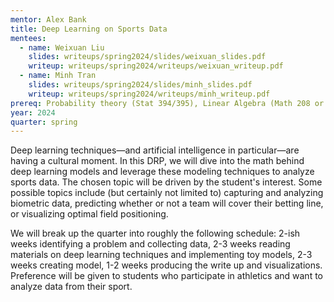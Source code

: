 ```yaml
---
mentor: Alex Bank
title: Deep Learning on Sports Data
mentees:
  - name: Weixuan Liu
    slides: writeups/spring2024/slides/weixuan_slides.pdf
    writeup: writeups/spring2024/writeups/weixuan_writeup.pdf
  - name: Minh Tran
    slides: writeups/spring2024/slides/minh_slides.pdf
    writeup: writeups/spring2024/writeups/minh_writeup.pdf
prereq: Probability theory (Stat 394/395), Linear Algebra (Math 208 or Math 340), advance Python skills (PyTorch experience a big plus)
year: 2024
quarter: spring
---
```

Deep learning techniques—and artificial intelligence in particular—are having a cultural moment. In this DRP, we will dive into the math behind deep learning models and leverage these modeling techniques to analyze sports data. The chosen topic will be driven by the student's interest. Some possible topics include (but certainly not limited  to) capturing and analyzing biometric data, predicting whether or not a team will cover their betting line, or visualizing optimal field positioning.

We will break up the quarter into roughly the following schedule: 2-ish weeks identifying a problem and collecting data, 2-3 weeks reading materials on deep learning techniques and implementing toy models, 2-3 weeks creating model, 1-2 weeks producing the write up and visualizations. Preference will be given to students who participate in athletics and want to analyze data from their sport.